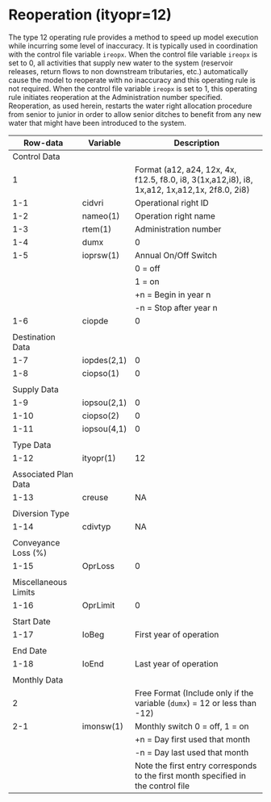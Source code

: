 # Reoperation (ityopr=12) #

The type 12 operating rule provides a method to speed up model execution while incurring some level of inaccuracy. It is typically used in coordination 
with the control file variable `ireopx`. When the control file variable `ireopx` is set to 0, all activities that supply new water to the system (reservoir 
releases, return flows to non downstream tributaries, etc.) automatically cause the model to reoperate with no inaccuracy and this operating rule is not 
required. When the control file variable `ireopx` is set to 1, this operating rule initiates reoperation at the Administration number specified. Reoperation, 
as used herein, restarts the water right allocation procedure from senior to junior in order to allow senior ditches to benefit from any new water that might 
have been introduced to the system.

| Row-data							| Variable						| Description 								|				
| ------------------				| --------------------			| --------									|
| Control Data						| 								| 											|
| 1 								| 								| Format (a12, a24, 12x, 4x, f12.5, f8.0, i8, 3(1x,a12,i8), i8, 1x,a12, 1x,a12,1x, 2f8.0, 2i8)
| 1-1								| cidvri						| Operational right ID
| 1-2								| nameo(1) 						| Operation right name
| 1-3								| rtem(1)						| Administration number
| 1-4								| dumx							| 0
| 1-5								| ioprsw(1)						| Annual On/Off Switch
| 									| 								| 0 = off 
| 									| 								| 1 = on
| 									| 								| +n = Begin in year n
| 									| 								| -n = Stop after year n 
| 1-6								| ciopde						| 0
| | | |
| Destination Data | | |
| 1-7								| iopdes(2,1)					| 0
| 1-8								| ciopso(1)						| 0
| | | |      
| Supply Data | | | 
| 1-9								| iopsou(2,1)					| 0
| 1-10								| ciopso(2)						| 0
| 1-11								| iopsou(4,1)					| 0
| | | |
| Type Data | | | 
| 1-12								| ityopr(1)						| 12 
| | | |
| Associated Plan Data | | |
| 1-13								| creuse						| NA
| | | |
| Diversion Type | | |
| 1-14								| cdivtyp						| NA
| | | |
| Conveyance Loss (%) | | |
| 1-15								| OprLoss						| 0
| | | |
| Miscellaneous Limits | | |
| 1-16								| OprLimit						| 0
| | | |
| Start Date | | |
| 1-17								| IoBeg							| First year of operation
| | | |
| End Date | | |
| 1-18								| IoEnd							| Last year of operation
| | | |
| Monthly Data | | |
| 2									| 								| Free Format (Include only if the variable (`dumx`) = 12 or less than -12) 
| 2-1								| imonsw(1)						| Monthly switch 0 = off, 1 = on
| 									| 								| +n = Day first used that month
| 									| 								| -n = Day last used that month
| 									| 								| Note the first entry corresponds to the first month specified in the control file